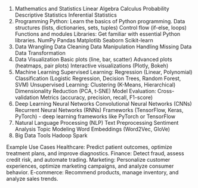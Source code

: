 1. Mathematics and Statistics
Linear Algebra
Calculus
Probability
Descriptive Statistics
Inferential Statistics
2. Programming
Python: Learn the basics of Python programming.
Data structures (lists, dictionaries, sets, tuples)
Control flow (if-else, loops)
Functions and modules
Libraries: Get familiar with essential Python libraries.
NumPy
Pandas
Matplotlib
Seaborn
Scikit-learn
3. Data Wrangling
Data Cleaning
Data Manipulation
Handling Missing Data
Data Transformation
4. Data Visualization
Basic plots (line, bar, scatter)
Advanced plots (heatmaps, pair plots)
Interactive visualizations (Plotly, Bokeh)
5. Machine Learning
Supervised Learning:
Regression (Linear, Polynomial)
Classification (Logistic Regression, Decision Trees, Random Forest, SVM)
Unsupervised Learning:
Clustering (K-Means, Hierarchical)
Dimensionality Reduction (PCA, t-SNE)
Model Evaluation:
Cross-validation
Metrics (accuracy, precision, recall, F1-score)
6. Deep Learning
Neural Networks
Convolutional Neural Networks (CNNs)
Recurrent Neural Networks (RNNs)
Frameworks (TensorFlow, Keras, PyTorch) - deep learning frameworks like PyTorch or TensorFlow
7. Natural Language Processing (NLP)
Text Preprocessing
Sentiment Analysis
Topic Modeling
Word Embeddings (Word2Vec, GloVe)
8. Big Data Tools
Hadoop
Spark


Example Use Cases
Healthcare: Predict patient outcomes, optimize treatment plans, and improve diagnostics.
Finance: Detect fraud, assess credit risk, and automate trading.
Marketing: Personalize customer experiences, optimize marketing campaigns, and analyze consumer behavior.
E-commerce: Recommend products, manage inventory, and analyze sales trends.